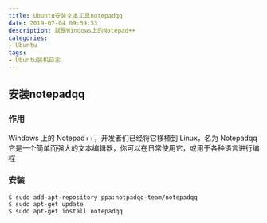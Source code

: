 ```yaml
---
title: Ubuntu安装文本工具notepadqq
date: 2019-07-04 09:59:33
description: 就是Windows上的Notepad++
categories:
- Ubuntu
tags:
- Ubuntu装机日志
---
```

##  安装notepadqq
### 作用
Windows 上的 Notepad++，开发者们已经将它移植到 Linux，名为 Notepadqq
它是一个简单而强大的文本编辑器，你可以在日常使用它，或用于各种语言进行编程
### 安装
```
$ sudo add-apt-repository ppa:notpadqq-team/notepadqq
$ sudo apt-get update
$ sudo apt-get install notepadqq
```
